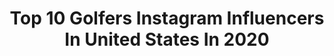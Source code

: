 ---
title: Top 10 Golfers Instagram Influencers In United States In 2020
description: >-
  Find top golfers Instagram influencers in United States in 2020. Most popular hashtags: #golf #golfer #golfswing.
platform: Instagram
hits: 278
text_top: See the best Instagram profiles on inBeat.
text_bottom: Our platform holds 278 Instagram influencers like this in United States for you to connect with.
profiles:
  - username: "samburns66"
    fullname: >-
      Sam Burns
    bio: >-
      Christ Follower | Professional golfer @callawaygolf @adidasgolf @mastercard @sentinelsec @netjets and @originbank athlete.
    location: "United States"
    followers: 10531
    engagement: 1586
    commentsToLikes: 0.224225
    id: ck6tq6euppngv0j7147bxaoil
    verified: true
    hashtags: "#primeblue, #createdwithadidas, #hometeam, #lehgeaux"
  - username: "courtneyyyannnn"
    fullname: >-
      Courtney Ann
    bio: >-
      ✰ C O U R T N E Y ✰ Golfer ⛳️/Model 💋 @modvofficial Giveaways! Venmo: courtcourt98
    location: "United States"
    followers: 38597
    engagement: 962
    commentsToLikes: 0.124655
    id: ckaotgefbvtgi0i788qa2rixe
    verified: false
    hashtags: "#golf, #golfswing, #wlyg, #golfbabe"
  - username: "tiffanynichols"
    fullname: >-
      TIFFANY NICHOLS
    bio: >-
      Professional Golfer Sharing my love for the game 💕 📍Bay Area, CA
    location: "United States"
    followers: 33948
    engagement: 496
    commentsToLikes: 0.106417
    id: ck14jwtgeml6b0i19gf28d2xr
    verified: false
    hashtags: "#womensupportingwomen"
  - username: "nellykorda"
    fullname: >-
      Nelly
    bio: >-
      Professional Golfer • 🦁
    location: "United States"
    followers: 160930
    engagement: 767
    commentsToLikes: 0.021802
    id: ck5caamo3d1kj0i11bdk9qtsf
    verified: true
    hashtags: "#aigwo, #womensupportingwomen, #t3"
  - username: "minjee27"
    fullname: >-
      Minjee Lee
    bio: >-
      Professional golfer 🌟 Only Official account
    location: "United States"
    followers: 49198
    engagement: 697
    commentsToLikes: 0.028728
    id: ck6ucbz3jep8k0j713u3poe3p
    verified: true
    hashtags: "#makinghistory, #inspiregreatness, #vicopen, #proudsistermoment"
  - username: "hannahdaviesgolf"
    fullname: >-
      Hannah Davies
    bio: >-
      Professional Golfer | Golf Coach | PGA | @nike Ambassador | @grenadeofficial -HANNAH | DM for online lessons
    location: "United States"
    followers: 68479
    engagement: 329
    commentsToLikes: 0.046780
    id: ck15pz9i00dap0i19f1d0o0t6
    verified: false
    hashtags: "#teamwwd, #nike, #golfgirl, #smile"
  - username: "paris_griffith"
    fullname: >-
      Paris Griffith
    bio: >-
      Professional Golfer San Diego | UC Riverside Golf Alumna snapchat: p_griffff
    location: "United States"
    followers: 28273
    engagement: 868
    commentsToLikes: 0.027585
    id: ck15t5oqdgh0b0i198g35mzlt
    verified: false
    hashtags: "#golfgirls, #sandiego, #nikegolf, #callaway"
  - username: "tanyawadhwa1"
    fullname: >-
      Tanya Wadhwa
    bio: >-
      Never settle. Professional golfer | Dallas 🇺🇸 🇮🇳 #patsnation 🏈
    location: "United States"
    followers: 9099
    engagement: 904
    commentsToLikes: 0.071484
    id: ck15piebry1dr0i19gg5xbl8l
    verified: false
    hashtags: "#quarantine, #howtogetawaywithmurder, #waitwhatisnormalagain, #missingweddingseason"
  - username: "gabylopezgolf"
    fullname: >-
      G  a  b  y     L o p e z
    bio: >-
      🇲🇽Professional golfer • @lpga_tour • Razorback 2 x 🏆🏆 LPGA O L Y M P I C • A T H L E T E 📩 contacto@gabylopez.net
    location: "United States"
    followers: 45576
    engagement: 644
    commentsToLikes: 0.031487
    id: ck5zsibx8yju00i14esqsvgn3
    verified: true
    hashtags: "#oaxaca, #blogging, #likeagirl, #coleccio"
  - username: "haotong66"
    fullname: >-
      HaoTong Li   李昊桐
    bio: >-
      Chinese professional golfer🇨🇳 #L1 📲：#WeChat 🏨：@las_vegas_sands 👕：@descente_global 🚘：@mercedessports ⌚️：@rolex
    location: "United States"
    followers: 29071
    engagement: 591
    commentsToLikes: 0.035961
    id: ck5cfi88yn0a30i11178sxw61
    verified: true
    hashtags: "#selfquarantine, #socialdistancing, #golflife, #descentegolf"
---